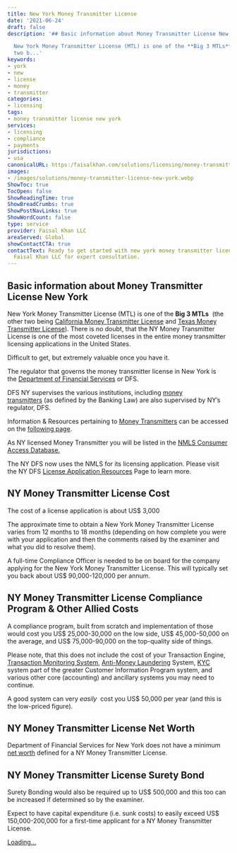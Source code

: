 ```yaml
---
title: New York Money Transmitter License
date: '2021-06-24'
draft: false
description: '## Basic information about Money Transmitter License New York

  New York Money Transmitter License (MTL) is one of the **Big 3 MTLs**  (the other
  two b...'
keywords:
- york
- new
- license
- money
- transmitter
categories:
- licensing
tags:
- money transmitter license new york
services:
- licensing
- compliance
- payments
jurisdictions:
- usa
canonicalURL: https:/faisalkhan.com/solutions/licensing/money-transmitter-license-mtl/money-transmitter-license-new-york/
images:
- /images/solutions/money-transmitter-license-new-york.webp
ShowToc: true
TocOpen: false
ShowReadingTime: true
ShowBreadCrumbs: true
ShowPostNavLinks: true
ShowWordCount: false
type: service
provider: Faisal Khan LLC
areaServed: Global
showContactCTA: true
contactText: Ready to get started with new york money transmitter license? Contact
  Faisal Khan LLC for expert consultation.
---
```


## Basic information about Money Transmitter License New York

New York Money Transmitter License (MTL) is one of the **Big 3 MTLs**  (the other two being [California Money Transmitter License](https://faisalkhan.com/solutions/licensing-regulatory-coverage/us-money-transmitter-license/money-transmitter-license-california/) and [Texas Money Transmitter License](https://faisalkhan.com/solutions/licensing-regulatory-coverage/us-money-transmitter-license/money-transmitter-license-texas/)). There is no doubt, that the NY Money Transmitter License is one of the most coveted licenses in the entire money transmitter licensing applications in the United States.

Difficult to get, but extremely valuable once you have it.

The regulator that governs the money transmitter license in New York is the [Department of Financial Services](https://www.dfs.ny.gov/apps_and_licensing/money_transmitters) or DFS.

DFS NY supervises the various institutions, including [money transmitters](https://www.dfs.ny.gov/apps_and_licensing/money_transmitters) (as defined by the Banking Law) are also supervised by NY’s regulator, DFS.

Information & Resources pertaining to [Money Transmitters](https://www.dfs.ny.gov/apps_and_licensing/money_transmitters) can be accessed on the [following page](https://www.dfs.ny.gov/apps_and_licensing/money_transmitters).

As NY licensed Money Transmitter you will be listed in the [NMLS Consumer Access Database.](http://www.nmlsconsumeraccess.org/)

The NY DFS now uses the NMLS for its licensing application. Please visit the NY DFS [License Application Resources](https://www.dfs.ny.gov/apps_and_licensing/money_transmitters/application_resources) Page to learn more.

## NY Money Transmitter License Cost

The cost of a license application is about US$ 3,000

The approximate time to obtain a New York Money Transmitter License varies from 12 months to 18 months (depending on how complete you were with your application and then the comments raised by the examiner and what you did to resolve them).

A full-time Compliance Officer is needed to be on board for the company applying for the New York Money Transmitter License. This will typically set you back about US$ 90,000-120,000 per annum.

## NY Money Transmitter License Compliance Program & Other Allied Costs

A compliance program, built from scratch and implementation of those would cost you US$ 25,000-30,000 on the low side, US$ 45,000-50,000 on the average, and US$ 75,000-90,000 on the top-quality side of things.

Please note, that this does not include the cost of your Transaction Engine, [Transaction Monitoring System](https://faisalkhan.com/solutions/risk-and-compliance/transaction-monitoring-system-tms/), [Anti-Money Laundering](https://faisalkhan.com/solutions/risk-and-compliance/anti-money-laundering-aml/) System, [KYC](https://faisalkhan.com/solutions/risk-and-compliance/know-your-customer-kyc/) system part of the greater Customer Information Program system, and various other core (accounting) and ancillary systems you may need to continue.

A good system can very _easily_  cost you US$ 50,000 per year (and this is the low-priced figure).

## NY Money Transmitter License Net Worth

Department of Financial Services for New York does not have a minimum [net worth](https://faisalkhan.com/knowledge-hub/resources-and-references/net-worth/) defined for a NY Money Transmitter License.

## NY Money Transmitter License Surety Bond

Surety Bonding would also be required up to US$ 500,000 and this too can be increased if determined so by the examiner.

Expect to have capital expenditure (i.e. sunk costs) to easily exceed US$ 150,000-200,000 for a first-time applicant for a NY Money Transmitter License.

[Loading...](https://fkhan.gumroad.com/l/new-york-money-transmitter-license-cost)